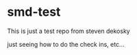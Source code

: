 # smd-test
This is just a test repo from steven dekosky

just seeing how to do the check ins, etc...
